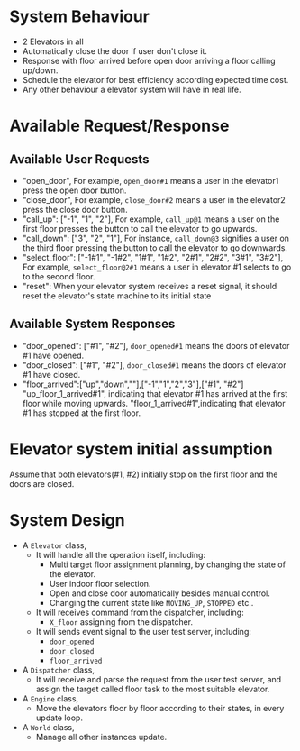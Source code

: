 # System Behaviour
  - 2 Elevators in all
  - Automatically close the door if user don't close it.
  - Response with floor arrived before open door arriving a floor calling up/down.
  - Schedule the elevator for best efficiency according expected time cost.
  - Any other behaviour a elevator system will have in real life.

# Available Request/Response
  ## Available User Requests
  - "open_door", For example, `open_door#1` means a user in the elevator1 press the open door button.
  - "close_door", For example, `close_door#2` means a user in the elevator2 press the close door button.
  - "call_up": ["-1", "1", "2"], For example, `call_up@1` means a user on the first floor presses the button to call the elevator to go upwards.
  - "call_down": ["3", "2", "1"], For instance, `call_down@3` signifies a user on the third floor pressing the button to call the elevator to go downwards.
  - "select_floor": ["-1#1", "-1#2", "1#1", "1#2", "2#1", "2#2", "3#1", "3#2"], For example, `select_floor@2#1` means a user in elevator #1 selects to go to the second floor.
  - "reset": When your elevator system receives a reset signal, it should reset the elevator's state machine to its initial state

  ## Available System Responses
  - "door_opened": ["#1", "#2"], `door_opened#1` means the doors of elevator #1 have opened.
  - "door_closed": ["#1", "#2"], `door_closed#1` means the doors of elevator #1 have closed.
  - "floor_arrived":["up","down",""],["-1","1","2","3"],["#1", "#2"] "up_floor_1_arrived#1", indicating that elevator #1 has arrived at the first floor while moving upwards. "floor_1_arrived#1",indicating that elevator #1 has stopped at the first floor.

# Elevator system initial assumption
Assume that both elevators(#1, #2) initially stop on the first floor and the doors are closed. 

# System Design

- A `Elevator` class, 
  - It will handle all the operation itself, including:
    - Multi target floor assignment planning, by changing the state of the elevator. 
    - User indoor floor selection.
    - Open and close door automatically besides manual control.
    - Changing the current state like `MOVING_UP`, `STOPPED` etc..
  - It will receives command from the dispatcher, including:
    - `X_floor` assigning from the dispatcher.
  - It will sends event signal to the user test server, including:
    - `door_opened`
    - `door_closed`
    - `floor_arrived`
- A `Dispatcher` class,
  - It will receive and parse the request from the user test server, and assign the target called floor task to the most suitable elevator.
- A `Engine` class,
  - Move the elevators floor by floor according to their states, in every update loop.
- A `World` class,
  - Manage all other instances update.